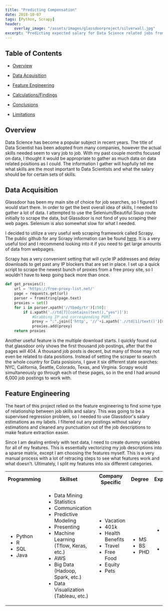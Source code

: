 ```yaml
---
title: "Predicting Compensation"
date: 2018-10-07
tags: [Python, Scrapy]
header:
    overlay_image: "/assets/images/glassdoorproject/silverwall.jpg"
excerpt: "Predicting expected salary for Data Science related jobs from Glassdoor postings using Linear Regression"
---
```

## Table of Contents

- [Overview](#heading-1)

- [Data Acquisition](#heading-2)

- [Feature Engineering](#heading-3)

- [Calculations/Findings](#heading-4)

- [Conclusions](#heading-5)

- [Limitations](#heading-6)

## <a name="heading-1"></a>Overview

Data Science has become a popular subject in recent years. The title of Data Scientist has been adopted from many companies, however the actual skills needed seem to vary job to job. With my past couple months focused on data, I thought it would be appropriate to gather as much data on data related positions as I could. The information I gather will hopfully tell me what skills are the most important to Data Scientists and what the salary should be for certain sets of skills.
 
## <a name="heading-2"></a>Data Acquisition

Glassdoor has been my main site of choice for job searches, so I figured I would start there. In order to get the best overall idea of skills, I needed to gather a lot of data. I attempted to use the Selenium/Beautiful Soup route initially to scrape the data, but Glassdoor is not fond of you scraping their web pages. Selenium is also somewhat slow for what I needed.

I decided to utilize a very useful web scraping framework called Scrapy. The public github for any Scrapy information can be found [here](https://github.com/scrapy/scrapy). It is a very useful tool and I recommend looking into it if you need to get large amounts of data from webpages. 

Scrapy has a very convenient setting that will cycle IP addresses and delay downloads to get past any IP blockers that are set in place. I set up a quick script to scrape the newest bunch of proxies from a free proxy site, so I wouldn't have to keep going back more than once.

```python
def get_proxies():
    url = 'https://free-proxy-list.net/'
    page = requests.get(url)
    parser = fromstring(page.text)
    proxies = set()
    for i in parser.xpath('//tbody/tr')[:50]:
        if i.xpath('.//td[7][contains(text(),"yes")]'):
            #Grabbing IP and corresponding PORT
            proxy = ":".join(['http', '//'+i.xpath('.//td[1]/text()')[0], i.xpath('.//td[2]/text()')[0]])
            proxies.add(proxy)
    return proxies
```

Another useful feature is the multiple download starts. I quickly found out that glassdoor only shows the first thousand job postings, after that the pages will 404. A thousand job posts is decent, but many of those may not even be related to data positions. Instead of setting the scraper to search the whole country for Data posisions, I gave it six different state searches: NYC, California, Seattle, Colorado, Texas, and Virginia. Scrapy would simultaneously go through each of these pages, so in the end I had around 6,000 job postings to work with.

## <a name="heading-3"></a>Feature Engineering

The heart of this project relied on the feature engineering to find some type of relationship between job skills and salary. This was going to be a supervised regression problem, so I needed to use Glassdoor's salary estimations as my labels. I filtered out any postings without salary estimations and cleaned any punctuation out of the job descriptions to make feature extraction easier. 

Since I am dealing entirely with text data, I need to create dummy variables for all of my features. This is essentially vectorizing my job descriptions into a sparse matrix, except I am choosing the features myself. This is a very manual process with a lot of retracing steps to see what features work and what doesn't. Ultimately, I split my features into six different categories.

<table>
  <tbody>
    <tr>
      <th>Programming</th>
      <th align="center">Skillset</th>
      <th align="center">Company Specific</th>
      <th>Degree</th>
      <th>Experience</th>
      <th>Tile</th>
    </tr>
    <tr>
      <td>
        <ul>
          <li>Python</li>
          <li>R</li>
          <li>SQL</li>
          <li>Java</li>
        </ul>
      </td>
      <td>
        <ul>
          <li>Data Mining</li>
          <li>Statistics</li>
          <li>Communication</li>
          <li>Predictive Modeling</li>
          <li>Presenting</li>
          <li>Machine Learning (Tflow, Keras, etc.)</li>
          <li>AWS</li>
          <li>Big Data (Hadoop, Spark, etc.)</li>
          <li>Data Visualization (Tableau, etc.)</li>
        </ul>
      </td>
      <td>
        <ul>
          <li>Vacation</li>
          <li>401k</li>
          <li>Health Benefits</li>
          <li>Travel</li>
          <li>Free Food</li>
          <li>Equity</li>
          <li>Pets</li>
        </ul>
      </td>
      <td>
        <ul>
          <li>MS</li>
          <li>BS</li>
          <li>PHD</li>
        </ul>
      </td>
      <td>
      <ul>
          <li>High (4+ years)</li>
          <li>Low (0-3) years</li>
        </ul>
      </td>
      <td>
        <ul>
          <li>Intern</li>
          <li>Junior</li>
          <li>Senior</li>
          <li>Manager</li>
          <li>Director</li>
        </ul>
      </td>
    </tr>
  </tbody>
</table>
